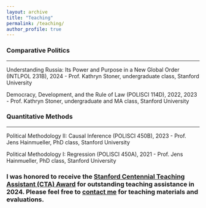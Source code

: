 ```yaml
---
layout: archive
title: "Teaching"
permalink: /teaching/
author_profile: true
---
```


### Comparative Politics
------

Understanding Russia: Its Power and Purpose in a New Global Order (INTLPOL 231B), 2024 - Prof. Kathryn Stoner, undergraduate class, Stanford University

Democracy, Development, and the Rule of Law (POLISCI 114D), 2022, 2023 - Prof. Kathryn Stoner, undergraduate and MA class, Stanford University


### Quantitative Methods
------

Political Methodology II: Causal Inference (POLISCI 450B), 2023 - Prof. Jens Hainmueller, PhD class, Stanford University

Political Methodology I: Regression (POLISCI 450A), 2021 - Prof. Jens Hainmueller, PhD class, Stanford University


### I was honored to receive the [Stanford Centennial Teaching Assistant (CTA) Award](https://ctl.stanford.edu/centennial-teaching-assistant-awards) for outstanding teaching assistance in 2024. Please feel free to [contact me](hfolsz@stanford.edu) for teaching materials and evaluations.

